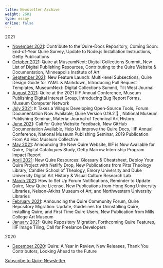 ```yaml
---
title: Newsletter Archive
weight: 2601
type: essay
online: false
---
```


2021

- [November 2021](https://newsletters.getty.edu/t/t-F81AAF9D69C92E1E2540EF23F30FEDED): Contribute to the Quire-Docs Repository, Coming Soon: End-of-Year Quire Survey, Update to Node.js Installation Instructions, Getty Publications
- [October 2021](https://newsletters.getty.edu/t/t-1A51C0381B6ED3762540EF23F30FEDED): Quire at MuseumNext: Digital Collections Summit, New List of Digital Publishing Resources, Contributing to the Quire Website & Documentation, Minneapolis Institute of Art
- [September 2021](https://newsletters.getty.edu/t/t-636BF3B756B3461C2540EF23F30FEDED): New Feature Launch: Multi-level Subsections, Quire Design Guide for YAML & Markdown, Introducing Pull Request Templates, MuseumNext: Digital Collections Summit, Tilt West Journal
- [August 2021](http://newsletters.getty.edu/t/t-189F8F6A8C8EEF432540EF23F30FEDED): Quire at the 2021 IIIF Annual Conference, Museum Publishing Digital Interest Group, Introducing Bug Report Forms, Museum Computer Network
- [July 2021](http://newsletters.getty.edu/t/t-B742E3F6051246462540EF23F30FEDED): It Takes a Village: Developing Open-Source Tools, Forum Documentation Now Available, Quire Version 0.19.2 🚀 , National Museum Publishing Seminar, Materia: Journal of Technical Art History
- [June 2021](http://newsletters.getty.edu/t/t-04CFBDF4007A42B32540EF23F30FEDED): Call for Quire Website Feedback, New GitHub Documentation Available, Help Us Improve the Quire Docs, IIIF Annual Conference, National Museum Publishing Seminar, 2019 Publication From Ad Hoc Museum Collective
- [May 2021](/downloads/may.html): Announcing the New Quire Website, IIIF is Now Available for Quire, Digital Catalogues Study, Getty Marrow Internship Program Impact Report
- [April 2021](/downloads/april.html): New Quire Resources: Glossary & Cheatsheet, Deploy Your Quire Project with Netlify Drop, New Publications from Pitts Theology Library, Candler School of Theology, Emory University and Duke University Digital Art History & Visual Culture Research Lab
- [March 2021](/downloads/march.html): How to Set Up Forum Notifications, Reminder to Update Quire, New Quire License, New Publications from Hong Kong University Libraries, Nelson-Atkins Museum of Art, and Northwestern University Libraries
- [February 2021](https://mailchi.mp/1560ae4535e7/quire-newsletter-february-2021?e=5c4361e9ac): Announcing the Quire Community Forum, Quire Repository Migration: Update, Guidelines for Uninstalling Quire, Installing Quire, and First Time Quire Users, New Publication from Mills College Art Museum
- [January 2021](https://mailchi.mp/a37708de5fe9/quire-newsletter-january-2021): Quire Repository Migration, Forthcoming Quire Features, IIIF Image Tiling, Call for Freelance Developers

2020

- [December 2020](https://mailchi.mp/d030942ba347/quire-a-year-in-review?e=5c4361e9ac): Quire: A Year in Review, New Releases, Thank You Contributors, Looking Ahead to the Future

<div class="action-button">

[Subscribe to Quire Newsletter](https://newsletters.getty.edu/h/t/DDE7B9372AAF01E4)

</div>
